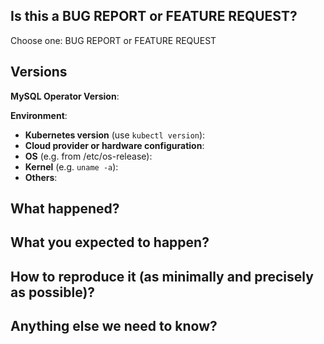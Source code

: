 <!-- Thanks for filing an issue! Before hitting the button, please answer these questions.-->

## Is this a BUG REPORT or FEATURE REQUEST?

Choose one: BUG REPORT or FEATURE REQUEST

<!--
If this is a BUG REPORT, please:
  - Fill in as much of the template below as you can.  If you leave out information, we can't help you as well.

If this is a FEATURE REQUEST, please:
  - Describe *in detail* the feature/behaviour/change you'd like to see.

If we can't reproduce a bug or think a feature already exists, we
might close your issue.  If we're wrong, PLEASE feel free to reopen it and
explain why.
-->

## Versions

**MySQL Operator Version**:

**Environment**:
- **Kubernetes version** (use `kubectl version`):
- **Cloud provider or hardware configuration**:
- **OS** (e.g. from /etc/os-release):
- **Kernel** (e.g. `uname -a`):
- **Others**:

## What happened?

## What you expected to happen?

## How to reproduce it (as minimally and precisely as possible)?

## Anything else we need to know?
